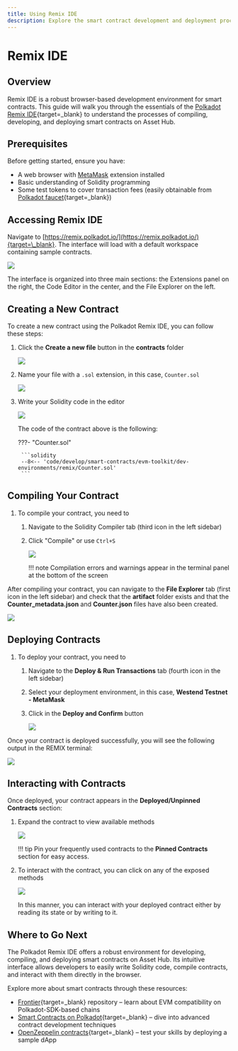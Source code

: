 ```yaml
---
title: Using Remix IDE
description: Explore the smart contract development and deployment process on Asset Hub using Remix IDE, a visual IDE for blockchain developers.
---
```


# Remix IDE

## Overview

Remix IDE is a robust browser-based development environment for smart contracts. This guide will walk you through the essentials of the [Polkadot Remix IDE](https://remix.polkadot.io/){target=\_blank} to understand the processes of compiling, developing, and deploying smart contracts on Asset Hub.

## Prerequisites

Before getting started, ensure you have:

- A web browser with [MetaMask](https://metamask.io/) extension installed
- Basic understanding of Solidity programming
- Some test tokens to cover transaction fees (easily obtainable from [Polkadot faucet](https://faucet.polkadot.io/){target=\_blank})

## Accessing Remix IDE

Navigate to [https://remix.polkadot.io/](https://remix.polkadot.io/){target=\_blank}. The interface will load with a default workspace containing sample contracts.

![](/images/develop/smart-contracts/evm-toolkit/dev-environments/remix/remix-1.webp)

The interface is organized into three main sections: the Extensions panel on the right, the Code Editor in the center, and the File Explorer on the left.

## Creating a New Contract

To create a new contract using the Polkadot Remix IDE, you can follow these steps:

1. Click the **Create a new file** button in the **contracts** folder

    ![](/images/develop/smart-contracts/evm-toolkit/dev-environments/remix/remix-2.webp)

2. Name your file with a `.sol` extension, in this case, `Counter.sol`

    ![](/images/develop/smart-contracts/evm-toolkit/dev-environments/remix/remix-3.webp)

3. Write your Solidity code in the editor

    ![](/images/develop/smart-contracts/evm-toolkit/dev-environments/remix/remix-4.webp)

    The code of the contract above is the following:

    ???- "Counter.sol"
        
        ```solidity
        --8<-- 'code/develop/smart-contracts/evm-toolkit/dev-environments/remix/Counter.sol'
        ```

## Compiling Your Contract

1. To compile your contract, you need to

    1. Navigate to the Solidity Compiler tab (third icon in the left sidebar)
    2. Click "Compile" or use `Ctrl+S`

        ![](/images/develop/smart-contracts/evm-toolkit/dev-environments/remix/remix-5.webp)
    
        !!! note
            Compilation errors and warnings appear in the terminal panel at the bottom of the screen

After compiling your contract, you can navigate to the **File Explorer** tab (first icon in the left sidebar) and check that the **artifact** folder exists and that the **Counter_metadata.json** and **Counter.json** files have also been created.

![](/images/develop/smart-contracts/evm-toolkit/dev-environments/remix/remix-6.webp)

## Deploying Contracts

1. To deploy your contract, you need to

    1. Navigate to the **Deploy & Run Transactions** tab (fourth icon in the left sidebar)
    2. Select your deployment environment, in this case, **Westend Testnet - MetaMask**
    3. Click in the **Deploy and Confirm** button

        ![](/images/develop/smart-contracts/evm-toolkit/dev-environments/remix/remix-7.webp)

Once your contract is deployed successfully, you will see the following output in the REMIX terminal:

![](/images/develop/smart-contracts/evm-toolkit/dev-environments/remix/remix-8.webp)

## Interacting with Contracts

Once deployed, your contract appears in the **Deployed/Unpinned Contracts** section:

1. Expand the contract to view available methods

    ![](/images/develop/smart-contracts/evm-toolkit/dev-environments/remix/remix-9.webp)

    !!! tip
        Pin your frequently used contracts to the **Pinned Contracts** section for easy access.

2. To interact with the contract, you can click on any of the exposed methods

    ![](/images/develop/smart-contracts/evm-toolkit/dev-environments/remix/remix-10.webp)

    In this manner, you can interact with your deployed contract either by reading its state or by writing to it.

## Where to Go Next

The Polkadot Remix IDE offers a robust environment for developing, compiling, and deploying smart contracts on Asset Hub. Its intuitive interface allows developers to easily write Solidity code, compile contracts, and interact with them directly in the browser.

Explore more about smart contracts through these resources:

- [Frontier](https://github.com/polkadot-evm/frontier){target=\_blank} repository – learn about EVM compatibility on Polkadot-SDK-based chains
- [Smart Contracts on Polkadot](/develop/smart-contracts/){target=\_blank} – dive into advanced contract development techniques
- [OpenZeppelin contracts](https://www.openzeppelin.com/solidity-contracts){target=\_blank} – test your skills by deploying a sample dApp